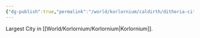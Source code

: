```yaml
---
{"dg-publish":true,"permalink":"/world/korlornium/caldirth/dithoria-city/dithoria-city/","created":"2025-02-23T23:38:39.331-07:00"}
---
```



Largest City in [[World/Korlornium/Korlornium\|Korlornium]].
